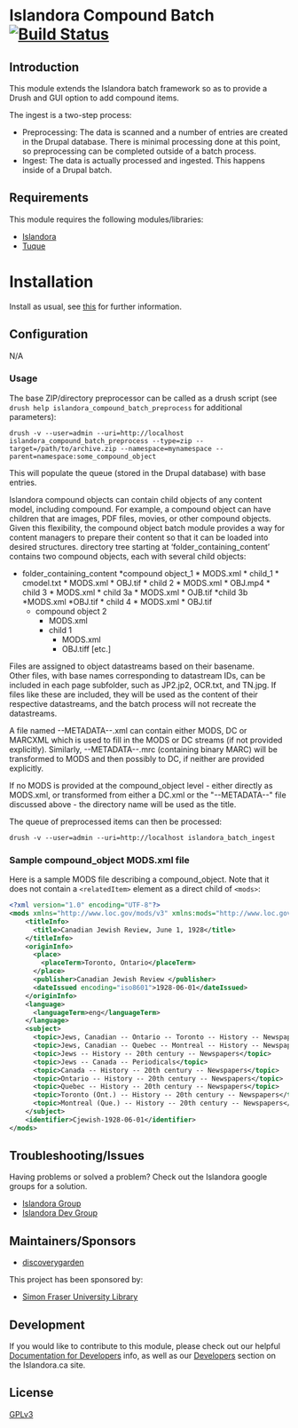 # Islandora Compound Batch [![Build Status](https://travis-ci.org/discoverygarden/islandora_newspaper_batch.png?branch=7.x)](https://travis-ci.org/discoverygarden/islandora_newspaper_batch)

## Introduction

This module extends the Islandora batch framework so as to provide a Drush and
GUI option to add compound items.

The ingest is a two-step process:

* Preprocessing: The data is scanned and a number of entries are created in the
  Drupal database.  There is minimal processing done at this point, so preprocessing can
  be completed outside of a batch process.
* Ingest: The data is actually processed and ingested. This happens inside of
  a Drupal batch.

## Requirements

This module requires the following modules/libraries:

* [Islandora](https://github.com/islandora/islandora)
* [Tuque](https://github.com/islandora/tuque)


# Installation

Install as usual, see [this](https://drupal.org/documentation/install/modules-themes/modules-7) for further information.

## Configuration

N/A

### Usage

The base ZIP/directory preprocessor can be called as a drush script (see `drush help islandora_compound_batch_preprocess` for additional parameters):

`drush -v --user=admin --uri=http://localhost islandora_compound_batch_preprocess --type=zip --target=/path/to/archive.zip --namespace=mynamespace --parent=namespace:some_compound_object`

This will populate the queue (stored in the Drupal database) with base entries.

Islandora compound objects can contain child objects of any content model, including compound. 
For example, a compound object can have children that are images, PDF files, movies, or other compound objects. 
Given this flexibility, the compound object batch module provides a way for content managers to prepare their content so that it can be loaded into desired structures.
directory tree starting at ‘folder_containing_content’ contains two compound objects, each with several child objects:


* folder_containing_content
    *compound object_1
		* MODS.xml
        * child_1
        	* cmodel.txt
            * MODS.xml
            * OBJ.tif
        * child 2
            * MODS.xml
            * OBJ.mp4
        * child 3
            * MODS.xml
            * child 3a
                * MODS.xml
                * OJB.tif
            *child 3b
                *MODS.xml
                *OBJ.tif
        * child 4
            * MODS.xml
            * OBJ.tif
    * compound object 2
        * MODS.xml
        * child 1
            * MODS.xml
            * OBJ.tiff
        [etc.]

Files are assigned to object datastreams based on their basename.  
Other files, with base names corresponding to datastream IDs, can be included in each page subfolder, such as JP2.jp2, OCR.txt, and TN.jpg. 
If files like these are included, they will be used as the content of their respective datastreams, and the batch process will not recreate the datastreams.

A file named --METADATA--.xml can contain either MODS, DC or MARCXML which is used to fill in the MODS or DC streams (if not provided explicitly). Similarly, --METADATA--.mrc (containing binary MARC) will be transformed to MODS and then possibly to DC, if neither are provided explicitly.

If no MODS is provided at the compound_object level - either directly as MODS.xml, or transformed from either a DC.xml or the "--METADATA--" file discussed above - the directory name will be used as the title.

The queue of preprocessed items can then be processed:

`drush -v --user=admin --uri=http://localhost islandora_batch_ingest`

### Sample compound_object MODS.xml file
Here is a sample MODS file describing a compound_object. Note that it does not contain a `<relatedItem>` element as a direct child of `<mods>`:

```xml
<?xml version="1.0" encoding="UTF-8"?>
<mods xmlns="http://www.loc.gov/mods/v3" xmlns:mods="http://www.loc.gov/mods/v3" xmlns:xsi="http://www.w3.org/2001/XMLSchema-instance" xmlns:xlink="http://www.w3.org/1999/xlink">
    <titleInfo>
      <title>Canadian Jewish Review, June 1, 1928</title>
    </titleInfo>
    <originInfo>
      <place>
        <placeTerm>Toronto, Ontario</placeTerm>
      </place>
      <publisher>Canadian Jewish Review </publisher>
      <dateIssued encoding="iso8601">1928-06-01</dateIssued>
    </originInfo>
    <language>
      <languageTerm>eng</languageTerm>
    </language>
    <subject>
      <topic>Jews, Canadian -- Ontario -- Toronto -- History -- Newspapers</topic>
      <topic>Jews, Canadian -- Quebec -- Montreal -- History -- Newspapers</topic>
      <topic>Jews -- History -- 20th century -- Newspapers</topic>
      <topic>Jews -- Canada -- Periodicals</topic>
      <topic>Canada -- History -- 20th century -- Newspapers</topic>
      <topic>Ontario -- History -- 20th century -- Newspapers</topic>
      <topic>Quebec -- History -- 20th century -- Newspapers</topic>
      <topic>Toronto (Ont.) -- History -- 20th century -- Newspapers</topic>
      <topic>Montreal (Que.) -- History -- 20th century -- Newspapers</topic>
    </subject>
    <identifier>Cjewish-1928-06-01</identifier>
</mods>
```

## Troubleshooting/Issues

Having problems or solved a problem? Check out the Islandora google groups for a solution.

* [Islandora Group](https://groups.google.com/forum/?hl=en&fromgroups#!forum/islandora)
* [Islandora Dev Group](https://groups.google.com/forum/?hl=en&fromgroups#!forum/islandora-dev)

## Maintainers/Sponsors

* [discoverygarden](https://github.com/discoverygarden)

This project has been sponsored by:

* [Simon Fraser University Library](http://www.lib.sfu.ca/)

## Development

If you would like to contribute to this module, please check out our helpful [Documentation for Developers](https://github.com/Islandora/islandora/wiki#wiki-documentation-for-developers) info, as well as our [Developers](http://islandora.ca/developers) section on the Islandora.ca site.

## License

[GPLv3](http://www.gnu.org/licenses/gpl-3.0.txt)
